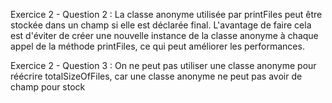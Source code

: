 Exercice 2 - Question 2 :
La classe anonyme utilisée par printFiles peut être stockée dans un champ si elle est déclarée final. 
L'avantage de faire cela est d'éviter de créer une nouvelle instance 
de la classe anonyme à chaque appel de la méthode printFiles, 
ce qui peut améliorer les performances.

Exercice 2 - Question 3 :
On ne peut pas utiliser une classe anonyme pour réécrire totalSizeOfFiles, 
car une classe anonyme ne peut pas avoir de champ pour stock


